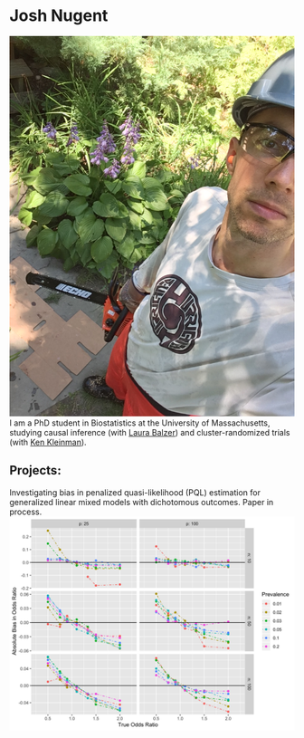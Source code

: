 
# Josh Nugent
![What I look like](images/chainsaw.jpg)
I am a PhD student in Biostatistics at the University of Massachusetts, studying causal inference (with [Laura Balzer](https://www.balzerlab.com/)) and cluster-randomized trials (with [Ken Kleinman](https://www.kleinman.science/)).

## Projects:
Investigating bias in penalized quasi-likelihood (PQL) estimation for generalized linear mixed models with dichotomous outcomes. Paper in process.
![Bias in PQL estimation](images/bias_pql_sbs1.png)
